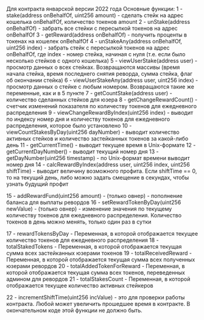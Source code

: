 Для контракта январской версии 2022 года
Основные функции:
1 - stake(address onBehalfOf, uint256 amount) - сделать стейк на адрес кошелька onBehalfOf, количество токенов amount
2 - unStake(address onBehalfOf) - забрать все стейки с пересылкой токенов на адрес onBehalfOf
3 - getReward(address onBehalfOf) - получить проценты в токенах на кошелек onBehalfOf
4 - unStakeAny(address onBehalfOf, uint256 index) - забрать стейк с пересылкой токенов на адрес onBehalfOf, где index - номер стейка, начиная с нуля 
(т.е. если было несколько стейков с одного кошелька)
5 - viewUserStake(address user) - просмотр данных о всех стейках. Возвращаются массивы (время начала стейка, время последнего снятия реворда, сумма стейка, флаг об окончании стейка)
6 - viewUserStakeAny(address user, uint256 index) - просмотр данных о стейке с любым номером. Возвращаются такие же переменные, как и в 5 пункте
7 - getCountStake(address user) - количество сделанных стейков для юзера
8 - getChangeRewardCount() - счетчик изменений показателя по количеству токенов для ежедневного распределения
9 - viewChangeRewardByIndex(uint256 index) - выводит по индексу номер дня и количеству токенов для ежедневного распределения, которое было установлено
10 - viewCountStakesByDay(uint256 dayNumber) - выводит количество активных стейков и количество застейканных токенов за какой-либо день
11 - getCurrentTime() - выводит текущее время в Unix-формате
12 - getCurrentDayNumber() - выводит текущий номер дня
13 - getDayNumber(uint256 timestamp) - по Unix-формат времени выводит номер дня
14 - calcRewardByIndex(address user, uint256 index, uint256 shiftTime) - выводит величину возможного профита. Если shiftTime == 0, то на текущий день, 
либо можно задать смещение в секундах, чтобы узнать будущий профит


15 - addRewardFund(uint256 amount) - (только овнер) - пополнение баланса для выплаты ревордов
16 - setRewardTokenByDay(uint256 newValue) - (только овнер) - изменение значения по текущему количеству токенов для ежедневного распределения.
Количество токенов в день можно менять, только один раз в сутки


17 - rewardTokensByDay - Переменная, в которой отображается текущее количество токенов для ежедневного распределения
18 - totalStakedTokens - Переменная, в которой отображается текущая сумма всех застейканных юзерами токенов
19 - totalReceivedReward - Переменная, в которой отображается текущая сумма всех полученных юзерами ревордов
20 - totalAddedTokenForReward - Переменная, в которой отображается текущая сумма всех токенов, переведенных админом для ревордов
21 - totalStakesCount - Переменная, в которой отображается текущее количество активных стейкеров

22 - incrementShiftTime(uint256 incValue) - это для проверки работы контракта. Любой может увеличить прошедшее время в контракте.
В окончательном коде этой функции не должно быть.
